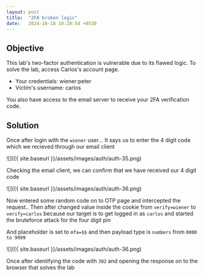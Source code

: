 ```yaml
---
layout: post
title:  "2FA broken logic"
date:   2024-10-18 10:20:54 +0530
---
```


## Objective 

<body>
  <p>
    This lab's two-factor authentication is vulnerable due to its flawed logic. To solve the lab, access Carlos's account page.  
  </p>
  <ul>
    <li>Your credentials: wiener:peter</li>
    <li>Victim's username: carlos</li>
  </ul>
  <p>You also have access to the email server to receive your 2FA verification code.</p>
</body>

## Solution

Once after login with the `wiener` user... It says us to enter the 4 digit code which we recieved through our email client 

![]({{ site.baseurl }}/assets/images/auth/auth-35.png)

Checking the email client, we can confirm that we have received our 4 digit code 

![]({{ site.baseurl }}/assets/images/auth/auth-36.png)

Now entered some random code on to OTP page and intercepted the request.. Then after changed value inside the cookie from `verify=wiener` to `verify=carlos` because our target is to get logged in as `carlos` and started the bruteforce attack for the four digit pin 

And placeholder is set to `mfa=$$` and then payload type is `numbers` from `0000 to 9999` 

![]({{ site.baseurl }}/assets/images/auth/auth-36.png)

Once after identifying the code with `302` and opening the response on to the browser that solves the lab 